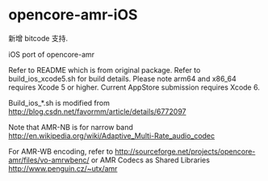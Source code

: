 opencore-amr-iOS
================

新增 bitcode 支持.

iOS port of opencore-amr

Refer to README which is from original package.
Refer to build_ios_xcode5.sh for build details. Please note arm64 and x86_64 requires Xcode 5 or higher. Current AppStore submission requires Xcode 6.

Build_ios_*.sh is modified from http://blog.csdn.net/favormm/article/details/6772097

Note that AMR-NB is for narrow band http://en.wikipedia.org/wiki/Adaptive_Multi-Rate_audio_codec

For AMR-WB encoding, refer to http://sourceforge.net/projects/opencore-amr/files/vo-amrwbenc/ or AMR Codecs as Shared Libraries http://www.penguin.cz/~utx/amr
